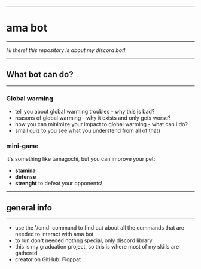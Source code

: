 ***
#  **ama bot**
***
*Hi there! this repository is about my discord bot!*
***
##  What bot can do?
***
###  Global warming
* tell you about global warming troubles - why this is bad?
* reasons of global warming - why it exists and only gets worse?
* how you can minimize your impact to global warming - what can i do?
* small quiz to you see what you understend from all of that)
###  mini-game
it's something like tamagochi, but you can improve your pet:
* **stamina**
* **defense**
* **strenght**
to defeat your opponents!
***
## general info
***
* use the '/cmd' command to find out about all the commands that are needed to interact with ama bot
* to run don't needed nothng special, only discord library
* this is my graduation project, so this is where most of my skills are gathered
* creator on GitHub: Floppat
